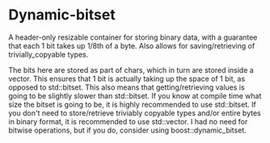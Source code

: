 # Dynamic-bitset
A header-only resizable container for storing binary data, with a guarantee that each 1 bit takes up 1/8th of a byte. Also allows for saving/retrieving of trivially_copyable types.

The bits here are stored as part of chars, which in turn are stored inside a vector. This ensures that 1 bit is actually taking up the space of 1 bit, as opposed to std::bitset. This also means that getting/retrieving values is going to be slightly slower than std::bitset. If you know at compile time what size the bitset is going to be, it is highly recommended to use std::bitset. If you don't need to store/retrieve triviably copyable types and/or entire bytes in binary format, it is recommended to use std::vector<bool>. I had no need for bitwise operations, but if you do, consider using boost::dynamic_bitset.
